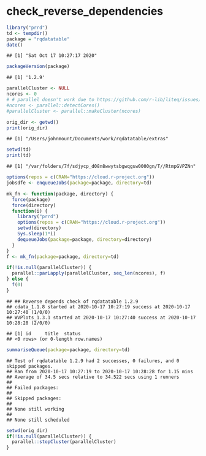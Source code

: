 check\_reverse\_dependencies
================

``` r
library("prrd")
td <- tempdir()
package = "rqdatatable"
date()
```

    ## [1] "Sat Oct 17 10:27:17 2020"

``` r
packageVersion(package)
```

    ## [1] '1.2.9'

``` r
parallelCluster <- NULL
ncores <- 0
# # parallel doesn't work due to https://github.com/r-lib/liteq/issues/22
#ncores <- parallel::detectCores()
#parallelCluster <- parallel::makeCluster(ncores)

orig_dir <- getwd()
print(orig_dir)
```

    ## [1] "/Users/johnmount/Documents/work/rqdatatable/extras"

``` r
setwd(td)
print(td)
```

    ## [1] "/var/folders/7f/sdjycp_d08n8wwytsbgwqgsw0000gn/T//RtmpGVPZNn"

``` r
options(repos = c(CRAN="https://cloud.r-project.org"))
jobsdfe <- enqueueJobs(package=package, directory=td)

mk_fn <- function(package, directory) {
  force(package)
  force(directory)
  function(i) {
    library("prrd")
    options(repos = c(CRAN="https://cloud.r-project.org"))
    setwd(directory)
    Sys.sleep(1*i)
    dequeueJobs(package=package, directory=directory)
  }
}
f <- mk_fn(package=package, directory=td)

if(!is.null(parallelCluster)) {
  parallel::parLapply(parallelCluster, seq_len(ncores), f)
} else {
  f(0)
}
```

    ## ## Reverse depends check of rqdatatable 1.2.9 
    ## cdata_1.1.8 started at 2020-10-17 10:27:19 success at 2020-10-17 10:27:40 (1/0/0) 
    ## WVPlots_1.3.1 started at 2020-10-17 10:27:40 success at 2020-10-17 10:28:28 (2/0/0)

    ## [1] id     title  status
    ## <0 rows> (or 0-length row.names)

``` r
summariseQueue(package=package, directory=td)
```

    ## Test of rqdatatable 1.2.9 had 2 successes, 0 failures, and 0 skipped packages. 
    ## Ran from 2020-10-17 10:27:19 to 2020-10-17 10:28:28 for 1.15 mins 
    ## Average of 34.5 secs relative to 34.522 secs using 1 runners
    ## 
    ## Failed packages:   
    ## 
    ## Skipped packages:   
    ## 
    ## None still working
    ## 
    ## None still scheduled

``` r
setwd(orig_dir)
if(!is.null(parallelCluster)) {
  parallel::stopCluster(parallelCluster)
}
```

